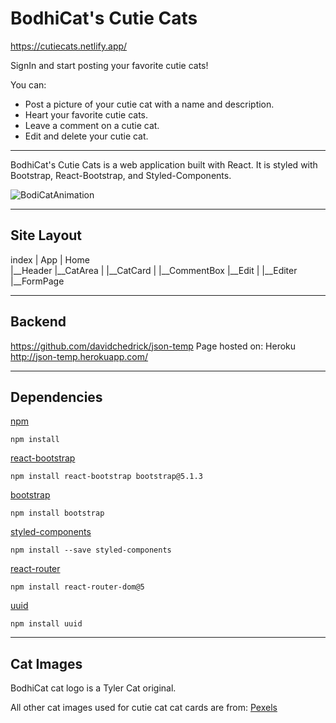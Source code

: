 # BodhiCat's Cutie Cats

https://cutiecats.netlify.app/

SignIn and start posting your favorite cutie cats!

You can:
- Post a picture of your cutie cat with a name and description.
- Heart your favorite cutie cats.
- Leave a comment on a cutie cat.
- Edit and delete your cutie cat.

---
BodhiCat's Cutie Cats is a web application built with React. It is styled with Bootstrap, React-Bootstrap, and Styled-Components. 





![BodiCatAnimation](https://user-images.githubusercontent.com/85001660/154337630-fe8a5551-e8b1-4734-b874-67e7bacb0bc5.gif)



---
## Site Layout

index
|
App
|
Home  
|__Header
|__CatArea
|	  |__CatCard
|			|__CommentBox
|__Edit
|    |__Editer
|__FormPage	


---
## Backend

https://github.com/davidchedrick/json-temp
Page hosted on:
Heroku
http://json-temp.herokuapp.com/


---
## Dependencies


[npm](https://docs.npmjs.com/cli/v8/commands/npm-install)
```
npm install
```

[react-bootstrap](https://react-bootstrap.github.io/getting-started/introduction/)
```
npm install react-bootstrap bootstrap@5.1.3
```

[bootstrap](https://www.npmjs.com/package/bootstrap)
```
npm install bootstrap
```

[styled-components](https://styled-components.com/docs/basics#installation)
```
npm install --save styled-components
```

[react-router](https://github.com/remix-run/react-router/blob/main/docs/getting-started/tutorial.md)
```
npm install react-router-dom@5
```

[uuid](https://www.npmjs.com/package/uuid)
```
npm install uuid
```


---
## Cat Images

BodhiCat cat logo is a Tyler Cat original.

All other cat images used for cutie cat cat cards are from:
[Pexels](https://www.pexels.com/search/cat/)
